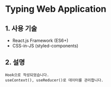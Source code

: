 # Typing Web Application
## 1. 사용 기술
+    React.js Framework (ES6+) 
+    CSS-in-JS (styled-components) 
## 2. 설명
    Hook으로 작성되었습니다.
    useContext(), useReducer()로 데이터를 관리합니다.
